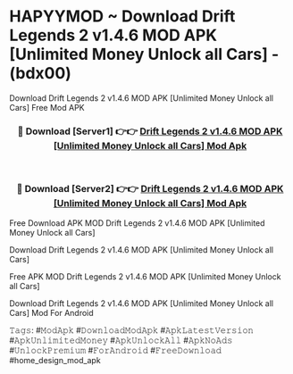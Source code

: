 # HAPYYMOD ~ Download Drift Legends 2 v1.4.6 MOD APK [Unlimited Money Unlock all Cars] - (bdx00)
Download Drift Legends 2 v1.4.6 MOD APK [Unlimited Money Unlock all Cars] Free Mod APK

<div align="center">
<h3>🔴 Download [Server1] 👉👉 <a href="https://apk-comot.site?title=Drift_Legends_2_v1.4.6_MOD_APK_[Unlimited_Money_Unlock_all_Cars]">Drift Legends 2 v1.4.6 MOD APK [Unlimited Money Unlock all Cars] Mod Apk</a></h3><br>

<h3>🔴 Download [Server2] 👉👉 <a href="https://apk-comot.site?title=Drift_Legends_2_v1.4.6_MOD_APK_[Unlimited_Money_Unlock_all_Cars]">Drift Legends 2 v1.4.6 MOD APK [Unlimited Money Unlock all Cars] Mod Apk</a></h3>
</div>


Free Download APK MOD Drift Legends 2 v1.4.6 MOD APK [Unlimited Money Unlock all Cars]

Download Drift Legends 2 v1.4.6 MOD APK [Unlimited Money Unlock all Cars] 

Free APK MOD Drift Legends 2 v1.4.6 MOD APK [Unlimited Money Unlock all Cars] 

Download Drift Legends 2 v1.4.6 MOD APK [Unlimited Money Unlock all Cars] Mod For Android

𝚃𝚊𝚐𝚜: #𝙼𝚘𝚍𝙰𝚙𝚔 #𝙳𝚘𝚠𝚗𝚕𝚘𝚊𝚍𝙼𝚘𝚍𝙰𝚙𝚔 #𝙰𝚙𝚔𝙻𝚊𝚝𝚎𝚜𝚝𝚅𝚎𝚛𝚜𝚒𝚘𝚗 #𝙰𝚙𝚔𝚄𝚗𝚕𝚒𝚖𝚒𝚝𝚎𝚍𝙼𝚘𝚗𝚎𝚢 #𝙰𝚙𝚔𝚄𝚗𝚕𝚘𝚌𝚔𝙰𝚕𝚕 #𝙰𝚙𝚔𝙽𝚘𝙰𝚍𝚜 #𝚄𝚗𝚕𝚘𝚌𝚔𝙿𝚛𝚎𝚖𝚒𝚞𝚖 #𝙵𝚘𝚛𝙰𝚗𝚍𝚛𝚘𝚒𝚍 #𝙵𝚛𝚎𝚎𝙳𝚘𝚠𝚗𝚕𝚘𝚊𝚍 #home_design_mod_apk